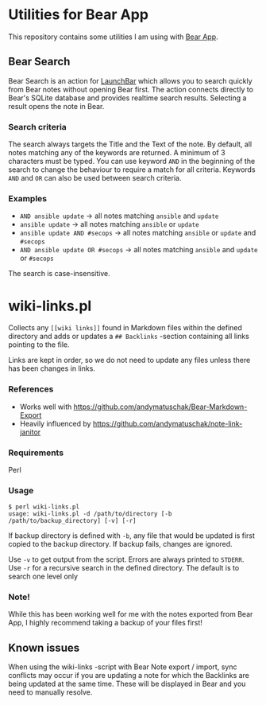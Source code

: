 # Utilities for Bear App
This repository contains some utilities I am using with [Bear App](https://bear.app).

## Bear Search
Bear Search is an action for [LaunchBar](https://www.obdev.at/products/launchbar/index.html) which allows you to search quickly from Bear notes without opening Bear first.
The action connects directly to Bear's SQLite database and provides realtime search results. Selecting a result opens the note in Bear.

### Search criteria
The search always targets the Title and the Text of the note. By default, all notes matching any of the keywords are returned. A minimum of 3 characters must be typed.
You can use keyword `AND` in the beginning of the search to change the behaviour to require a match for all criteria. Keywords `AND` and `OR` can also be used between search criteria.

### Examples
- `AND ansible update` -> all notes matching `ansible` and `update`
- `ansible update` -> all notes matching `ansible` or `update`
- `ansible update AND #secops` -> all notes matching `ansible` or `update` and `#secops`
- `AND ansible update OR #secops` -> all notes matching `ansible` and `update` or `#secops`

The search is case-insensitive.

# wiki-links.pl
Collects any `[[wiki links]]` found in Markdown files within the defined directory and adds or updates a `## Backlinks` -section containing all links pointing to the file.

Links are kept in order, so we do not need to update any files unless there has been changes in links.

### References
- Works well with https://github.com/andymatuschak/Bear-Markdown-Export
- Heavily influenced by https://github.com/andymatuschak/note-link-janitor

### Requirements
Perl

### Usage
```
$ perl wiki-links.pl
usage: wiki-links.pl -d /path/to/directory [-b /path/to/backup_directory] [-v] [-r]
```

If backup directory is defined with `-b`, any file that would be updated is first copied to the backup directory. If backup fails, changes are ignored.

Use `-v` to get output from the script. Errors are always printed to `STDERR`.  
Use `-r` for a recursive search in the defined directory. The default is to search one level only   

### Note!
While this has been working well for me with the notes exported from Bear App, I highly recommend taking a backup of your files first!

## Known issues
When using the wiki-links -script with Bear Note export / import, sync conflicts may occur if you are updating a note for which the Backlinks are being updated at the same time.
These will be displayed in Bear and you need to manually resolve.
